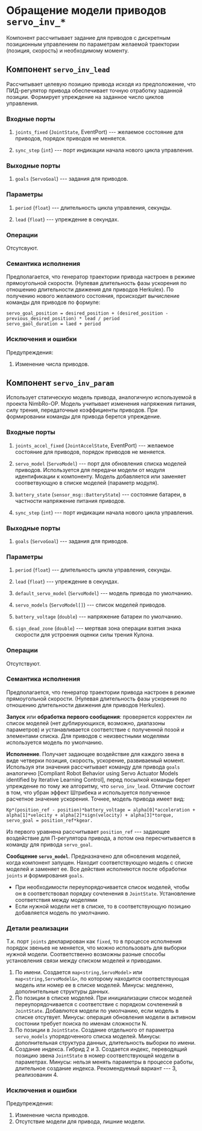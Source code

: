 Обращение модели приводов `servo_inv_*`
=======================


Компонент рассчитывает задание для приводов с дискретным позиционным управлением 
по параметрам желаемой траектории (позиция, скорость) и необходимому моменту.

Компонент  `servo_inv_lead`
---------------------------

Рассчитывает целевую позицию привода исходя из предположение, что ПИД-регулятор привода обеспечивает точную отработку заданной позиции.
Формирует упреждение на заданное число циклов управления.

### Входные порты

1. `joints_fixed` (`JointState`, EventPort) --- желаемое состояние для приводов, порядок приводов не меняется.

1. `sync_step` (`int`) --- порт индикации начала нового цикла управления.

### Выходные порты

1. `goals` (`ServoGoal`) --- задания для приводов.

### Параметры

1. `period` (`float`) --- длительность цикла управления, секунды.

1. `lead` (`float`)  --- упреждение в секундах.

### Операции

Отсутсвуют.

### Семантика исполнения

Предполагается, что генератор траектории привода настроен в режиме прямоугольной скорости. (Нулевая длительность фазы ускорения по отношению длительности движения для приводов Herkulex).
По получению нового желаемого состояния, происходит вычисление команды для приводов по формуле:

    servo_goal_position = desired_position + (desired_position - previous_desired_position) * lead / period
    servo_gaol_duration = laed + period


### Исключения и ошибки

Предупреждения:
1. Изменение числа приводов.


Компонент  `servo_inv_param`
---------------------------

Использует статическую модель привода, аналогичную используемой в проекта NimbRo-OP. Модель учитывает изменения напряжения питания, силу трения, передаточные коэффициенты приводов.
При формировании команды для привода берется упреждение.

### Входные порты

1. `joints_accel_fixed` (`JointAccelState`, EventPort) --- желаемое состояние для приводов, порядок приводов не меняется.

1. `servo_model` (`ServoModel`) --- порт для обновления списка моделей приводов. Используется для передачи модели от модуля идентификации к компоненту. 
    Модель добавляется или заменяет соответвующую в списке моделей (параметр модуля).

2. `battery_state` (`sensor_msg::BatteryState`) --- состояние батареи, в частности напряжение питания приводов.

1. `sync_step` (`int`) --- порт индикации начала нового цикла управления. 

### Выходные порты

1. `goals` (`ServoGoal`) --- задания для приводов.

### Параметры

1. `period` (`float`) --- длительность цикла управления, секунды.

1. `lead` (`float`)  --- упреждение в секундах.

1. `default_servo_model` (`ServoModel`)  --- модель привода по умолчанию.

1. `servo_models` (`ServoModel[]`)  --- список моделей приводов. 

1. `battery_voltage` (`double`)  --- напряжение батареи по умолчанию.

1. `sign_dead_zone` (`double`)  --- мертвая зона операции взятия знака скорости для устроения оценки силы трения Кулона.

### Операции

Отсутствуют.

### Семантика исполнения

Предполагается, что генератор траектории привода настроен в режиме прямоугольной скорости. (Нулевая длительность фазы ускорения по отношению длительности движения для приводов Herkulex).

**Запуск** или **обработка первого сообщения**: проверяется корректен ли список моделей (нет дублирующихся, возможно, диапазоны параметров) 
и устанавливается соответствие с полученной позой и элементами списка. Для приводов с неизвестными моделями используется модель по умолчанию.

**Исполнение**. Получает задающее воздействие для каждого звена в виде четверки позиция, скорость, ускорение, развиваемый момент. Используя эти значения рассчитывает
команду для привода `goals` аналогично [Compliant Robot Behavior using Servo Actuator Models identified by Iterative Learning Control], 
перед посылкой команды берет упреждение по тому же алгоритму, что `servo_inv_lead`. Отличие состоит в том, что убран эффект Штрибека и используется полученное расчетное
значение ускорения. Точнее, модель привода имеет вид:

    Kp*(position_ref - position)*battery_voltage = alpha[0]*acceleration + alpha[1]*velocity + alpha[2]*sign(velocity) + alpha[3]*torque,
    servo_goal = position_ref*kgear.

Из первого уравнена рассчитывает `position_ref` --- задающее воздействие для П-регулятора привода, а потом она пересчитывается в команду для привода `servo_goal`.

**Сообщение `servo_model`**. Предназначено для обновления моделей, когда компонент запущен. Находит соответствующую модель с списке моделей и заменяет ее. 
Все действия исполняются после обработки `joints` и формирования `goals`.


* При необходимости переупорядочивается список моделей, чтобы он в соответствовал порядку сочленения в `JointState`. Установление соответствия между моделями 
* Если нужной модели нет в списке, то в соответствующую позицию добавляется модель по умолчанию.


### Детали реализации

Т.к. порт `joints` декларирован как `fixed`, то в процессе исполнения порядок звеньев не меняется, что можно использовать для выборки нужной модели.
Соответственно возможны разные способы установления связи между списком моделей и приводами. 
1. По имени. Создается `map<string,ServoModel>` или `map<string,ServoModel&>`, по которому находится соответствующая модель или номер ее в списке моделей. 
    Минусы: медленно, дополнительные структуры данных.
2. По позиции в списке моделей. При инициализации список моделей переупорядочивается с соответствие с порядком сочленений  в `JointState`. 
    Добавлются модели по умолчанию, если модель в списке отсутвует.
    Минусы: операция обновления модели в активном состонии требует поиска по именам сложности N.
3. По позиции в `JointState`. Создание отдельного от параметра `servo_models` упорядоченного списка моделей.
    Минусы: дополнительная структура данных, длительность выборки по имени.
4. Создание индекса. Гибрид 2 и 3. Создается индекс, переводящий позицию звена `JointState` в номер соответствующей модели в параметрах.
    Минусы: нельзя менять параметры в процессе работы, длительное создание индекса.
Рекомендуемый вариант --- 3, реализованин 4.

### Исключения и ошибки

Предупреждения:
1. Изменение числа приводов.
1. Отсутствие модели для привода, лишние модели.

